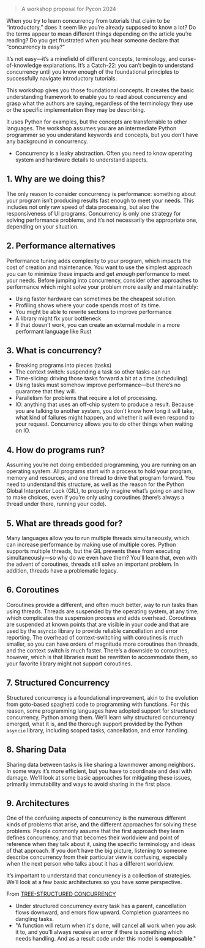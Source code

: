 > A workshop proposal for Pycon 2024

When you try to learn concurrency from tutorials that claim to be “introductory,” does it seem like you’re already supposed to know a lot? Do the terms appear to mean different things depending on the article you’re reading? Do you get frustrated when you hear someone declare that “concurrency is easy?”

It’s not easy—it’s a minefield of different concepts, terminology, and curse-of-knowledge explanations. It’s a Catch-22: you can’t begin to understand concurrency until you know enough of the foundational principles to successfully navigate introductory tutorials.

This workshop gives you those foundational concepts. It creates the basic understanding framework to enable you to read about concurrency and grasp what the authors are saying, regardless of the terminology they use or the specific implementation they may be describing.

It uses Python for examples, but the concepts are transferrable to other languages. The workshop assumes you are an intermediate Python programmer so you understand keywords and concepts, but you don’t have any background in concurrency.

- Concurrency is a leaky abstraction. Often you need to know operating system and hardware details to understand aspects.

## 1. Why are we doing this?
The only reason to consider concurrency is performance: something about your program isn’t producing results fast enough to meet your needs. This includes not only raw speed of data processing, but also the responsiveness of UI programs. Concurrency is only one strategy for solving performance problems, and it’s not necessarily the appropriate one, depending on your situation.
## 2. Performance alternatives
Performance tuning adds complexity to your program, which impacts the cost of creation and maintenance. You want to use the simplest approach you can to minimize these impacts and get *enough* performance to meet your needs. Before jumping into concurrency, consider other approaches to performance which might solve your problem more easily and maintainably:
- Using faster hardware can sometimes be the cheapest solution.
- Profiling shows where your code spends most of its time.
- You might be able to rewrite sections to improve performance
- A library might fix your bottleneck 
- If that doesn’t work, you can create an external module in a more performant language like Rust
## 3. What is concurrency?
- Breaking programs into pieces (tasks)
- The context switch: suspending a task so other tasks can run
- Time-slicing: driving those tasks forward a bit at a time (scheduling)
- Using tasks must somehow improve performance—but there’s no guarantee that they will.
- Parallelism for problems that require a lot of processing.
- IO: anything that uses an off-chip system to produce a result. Because you are talking to another system, you don’t know how long it will take, what kind of failures might happen, and whether it will even respond to your request. Concurrency allows you to do other things when waiting on IO.
## 4. How do programs run?
Assuming you’re not doing embedded programming, you are running on an operating system. All programs start with a process to hold your program, memory and resources,  and one thread to drive that program forward. You need to understand this structure, as well as the reason for the Python Global Interpreter Lock (GIL), to properly imagine what’s going on and how to make choices, even if you’re only using coroutines (there’s always a thread under there, running your code).
## 5. What are threads good for?
Many languages allow you to run multiple threads simultaneously, which can increase performance by making use of multiple cores. Python supports multiple threads, but the GIL prevents these from executing simultaneously—so why do we even have them?  You'll learn that, even with the advent of coroutines, threads still solve an important problem. In addition, threads have a problematic legacy.
## 6. Coroutines
Coroutines provide a different, and often much better, way to run tasks than using threads. Threads are suspended by the operating system, at any time, which complicates the suspension process and adds overhead. Coroutines are 
suspended at known points that are visible in your code and that are used by the `asyncio` library to provide reliable cancellation and error reporting. The overhead of context-switching with coroutines is much smaller, so you can have orders of magnitude more coroutines than threads, and the context switch is much faster. There’s a downside to coroutines, however, which is that libraries must be rewritten to accommodate them, so your favorite library might not support coroutines.
## 7. Structured Concurrency
Structured concurrency is a foundational improvement, akin to the evolution from goto-based spaghetti code to programming with functions. For this reason, some programming languages have adopted support for structured concurrency, Python among them. We’ll learn why structured concurrency emerged, what it is, and the thorough support provided by the Python `asyncio` library, including scoped tasks, cancellation, and error handling.
## 8. Sharing Data
Sharing data between tasks is like sharing a lawnmower among neighbors. In some ways it’s more efficient, but you have to coordinate and deal with damage. We’ll look at some basic approaches for mitigating these issues, primarily immutability and ways to avoid sharing in the first place.
## 9. Architectures
One of the confusing aspects of concurrency is the numerous different kinds of problems that arise, and the different approaches for solving these problems. People commonly assume that the first approach they learn defines concurrency, and that becomes their worldview and point of reference when they talk about it, using the specific terminology and ideas of that approach. If you don’t have the big picture, listening to someone describe concurrency from their particular view is confusing, especially when the next person who talks about it has a different worldview. 

It’s important to understand that concurrency is a collection of strategies. We’ll look at a few basic architectures so you have some perspective.



From [TREE-STRUCTURED CONCURRENCY](https://blog.yoshuawuyts.com/tree-structured-concurrency/)
- Under structured concurrency every task has a parent, cancellation flows downward, and errors flow upward. Completion guarantees no dangling tasks. 
- "A function will return when it's done, will cancel all work when you ask it to, and you'll always receive an error if there is something which needs handling. And as a result code under this model is **composable**."